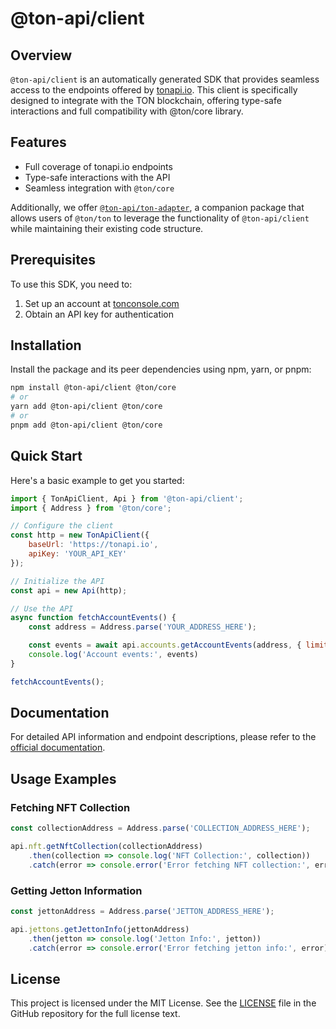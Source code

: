 # @ton-api/client

## Overview

`@ton-api/client` is an automatically generated SDK that provides seamless access to the endpoints offered by [tonapi.io](https://tonapi.io). This client is specifically designed to integrate with the TON blockchain, offering type-safe interactions and full compatibility with @ton/core library.

## Features

- Full coverage of tonapi.io endpoints
- Type-safe interactions with the API
- Seamless integration with `@ton/core`
<!-- - Automatically generated from the latest API specifications -->

Additionally, we offer [`@ton-api/ton-adapter`](https://www.npmjs.com/package/@ton-api/ton-adapter), a companion package that allows users of `@ton/ton` to leverage the functionality of `@ton-api/client` while maintaining their existing code structure.

## Prerequisites

To use this SDK, you need to:

1. Set up an account at [tonconsole.com](https://tonconsole.com/)
2. Obtain an API key for authentication

## Installation

Install the package and its peer dependencies using npm, yarn, or pnpm:

```sh
npm install @ton-api/client @ton/core
# or
yarn add @ton-api/client @ton/core
# or
pnpm add @ton-api/client @ton/core
```

## Quick Start

Here's a basic example to get you started:

```javascript
import { TonApiClient, Api } from '@ton-api/client';
import { Address } from '@ton/core';

// Configure the client
const http = new TonApiClient({
    baseUrl: 'https://tonapi.io',
    apiKey: 'YOUR_API_KEY'
});

// Initialize the API
const api = new Api(http);

// Use the API
async function fetchAccountEvents() {
    const address = Address.parse('YOUR_ADDRESS_HERE');

    const events = await api.accounts.getAccountEvents(address, { limit: 50 })
    console.log('Account events:', events)
}

fetchAccountEvents();
```

## Documentation

For detailed API information and endpoint descriptions, please refer to the [official documentation](https://docs.tonconsole.com/tonapi).

## Usage Examples

### Fetching NFT Collection

```javascript
const collectionAddress = Address.parse('COLLECTION_ADDRESS_HERE');

api.nft.getNftCollection(collectionAddress)
    .then(collection => console.log('NFT Collection:', collection))
    .catch(error => console.error('Error fetching NFT collection:', error));
```

### Getting Jetton Information

```javascript
const jettonAddress = Address.parse('JETTON_ADDRESS_HERE');

api.jettons.getJettonInfo(jettonAddress)
    .then(jetton => console.log('Jetton Info:', jetton))
    .catch(error => console.error('Error fetching jetton info:', error));
```

## License

This project is licensed under the MIT License. See the [LICENSE](../../LICENSE) file in the GitHub repository for the full license text.
